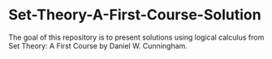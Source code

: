 # Set-Theory-A-First-Course-Solution
The goal of this repository is to present solutions using logical calculus from Set Theory: A First Course by Daniel W. Cunningham.
